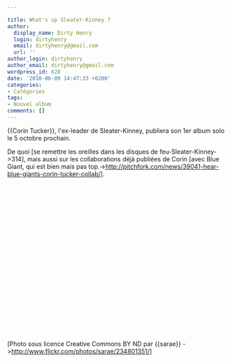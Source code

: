 ```yaml
---

title: What's up Sleater-Kinney ?
author:
  display_name: Dirty Henry
  login: dirtyhenry
  email: dirtyhenry@gmail.com
  url: ''
author_login: dirtyhenry
author_email: dirtyhenry@gmail.com
wordpress_id: 628
date: '2010-06-09 14:47:33 +0200'
categories:
- Catégories
tags:
- Nouvel album
comments: []
---
```

{{Corin Tucker}}, l'ex-leader de Sleater-Kinney, publiera son 1er album solo le 5 octobre prochain.

De quoi [se remettre les oreilles dans les disques de feu-Sleater-Kinney->314], mais aussi sur les collaborations déjà publiées de Corin [avec Blue Giant, qui est bien mais pas top.->http://pitchfork.com/news/39041-hear-blue-giants-corin-tucker-collab/].

<object width="425" height="344"><param name="movie" value="http://www.youtube.com/v/FbmZi_VS4ZM&hl=fr_FR&fs=1&"></param><param name="allowFullScreen" value="true"></param><param name="allowscriptaccess" value="always"></param><embed src="http://www.youtube.com/v/FbmZi_VS4ZM&hl=fr_FR&fs=1&" type="application/x-shockwave-flash" allowscriptaccess="always" allowfullscreen="true" width="425" height="344"></embed></object>

[Photo sous licence Creative Commons BY ND par {{sarae}} ->http://www.flickr.com/photos/sarae/234801351/]
